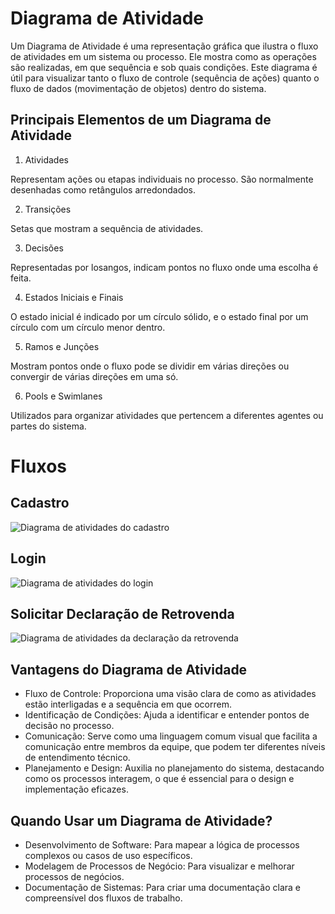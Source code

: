# Diagrama de Atividade

Um Diagrama de Atividade é uma representação gráfica que ilustra o fluxo de atividades em um sistema ou processo. Ele mostra como as operações são realizadas, em que sequência e sob quais condições. Este diagrama é útil para visualizar tanto o fluxo de controle (sequência de ações) quanto o fluxo de dados (movimentação de objetos) dentro do sistema.

## Principais Elementos de um Diagrama de Atividade

1. Atividades

Representam ações ou etapas individuais no processo. São normalmente desenhadas como retângulos arredondados.

2. Transições

Setas que mostram a sequência de atividades.

3. Decisões

Representadas por losangos, indicam pontos no fluxo onde uma escolha é feita.

4. Estados Iniciais e Finais

O estado inicial é indicado por um círculo sólido, e o estado final por um círculo com um círculo menor dentro.

5. Ramos e Junções

Mostram pontos onde o fluxo pode se dividir em várias direções ou convergir de várias direções em uma só.

6. Pools e Swimlanes

Utilizados para organizar atividades que pertencem a diferentes agentes ou partes do sistema.

# Fluxos

## Cadastro

![Diagrama de atividades do cadastro](../../../../Assets/DiagramaAtividades/cadastro.jpeg)

## Login

![Diagrama de atividades do login](../../../../Assets/DiagramaAtividades/login.jpeg)

## Solicitar Declaração de Retrovenda

![Diagrama de atividades da declaração da retrovenda](../../../../Assets/DiagramaAtividades/retrovenda.jpeg)

## Vantagens do Diagrama de Atividade

- Fluxo de Controle: Proporciona uma visão clara de como as atividades estão interligadas e a sequência em que ocorrem.
- Identificação de Condições: Ajuda a identificar e entender pontos de decisão no processo.
- Comunicação: Serve como uma linguagem comum visual que facilita a comunicação entre membros da equipe, que podem ter diferentes níveis de entendimento técnico.
- Planejamento e Design: Auxilia no planejamento do sistema, destacando como os processos interagem, o que é essencial para o design e implementação eficazes.

## Quando Usar um Diagrama de Atividade?

- Desenvolvimento de Software: Para mapear a lógica de processos complexos ou casos de uso específicos.
- Modelagem de Processos de Negócio: Para visualizar e melhorar processos de negócios.
- Documentação de Sistemas: Para criar uma documentação clara e compreensível dos fluxos de trabalho.
